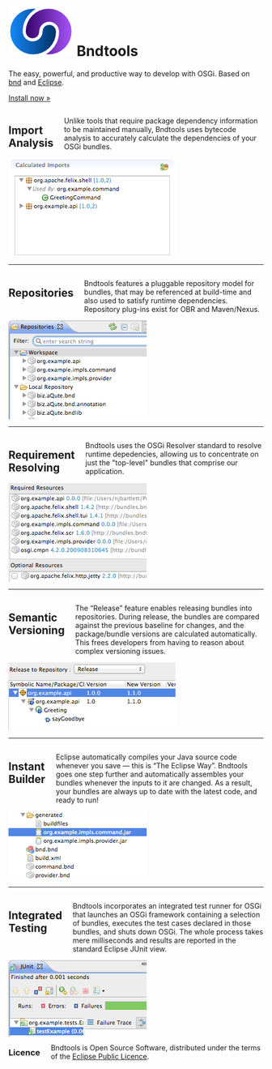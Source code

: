 ---
---

<div class="hero panel radius">
    <h1><img src="images/swirl-128.png" alt="Logo" class="logo"> Bndtools</h1>
    <p>The easy, powerful, and productive way to develop with OSGi. Based on <a href="https://bnd.bndtools.org">bnd</a> and <a href="www.eclipse.org">Eclipse</a>.</p>
    <p><a class="button small" href="installation.html">Install now &raquo;</a></p>
</div>


<div class="row">
    <div class="large-7 medium-6 small-6 columns">
        <h2>Import Analysis</h2>
        <p>Unlike tools that require package dependency information to be maintained manually, Bndtools uses bytecode analysis to accurately calculate the dependencies of your OSGi bundles.</p>
    </div>
    <div class="large-5 medium-6 small-6 columns">
        <img src="/images/about01.png"/>
    </div>
</div>
<hr/>

<div class="row">
    <div class="large-7 medium-6 small-6 columns">
        <h2>Repositories</h2>
        <p>Bndtools features a pluggable repository model for bundles, that may be referenced at build-time and also used to satisfy runtime dependencies. Repository plug-ins exist for OBR and Maven/Nexus.</p>
    </div>
    <div class="large-5 medium-6 small-6 columns">
        <img src="/images/about02.png" align="right"/>
    </div>
</div>
<hr/>

<div class="row">
    <div class="large-7 medium-6 small-6 columns">
        <h2>Requirement Resolving</h2>
        <p>Bndtools uses the OSGi Resolver standard to resolve runtime depedencies, allowing us to concentrate on just the "top-level" bundles that comprise our application.</p>
    </div>
    <div class="large-5 medium-6 small-6 columns">
        <img src="/images/about03.png" align="right"/>
    </div>
</div>
<hr/>

<div class="row">
    <div class="large-7 medium-6 small-6 columns">
        <h2>Semantic Versioning</h2>
        <p>The &ldquo;Release&rdquo; feature enables releasing bundles into repositories. During release, the bundles are compared against the previous baseline for changes, and the package/bundle versions are calculated automatically. This frees developers from having to reason about complex versioning issues.</p>
    </div>
    <div class="large-5 medium-6 small-6 columns">
        <img src="/images/about05.png" align="right"/>
    </div>
</div>
<hr/>

<div class="row">
    <div class="large-7 medium-6 small-6 columns">
        <h2>Instant Builder</h2>
        <p>Eclipse automatically compiles your Java source code whenever you save &mdash; this is &ldquo;The Eclipse Way&rdquo;. Bndtools goes one step further and automatically assembles your bundles whenever the inputs to it are changed. As a result, your bundles are always up to date with the latest code, and ready to run!</p>
    </div>
    <div class="large-5 medium-6 small-6 columns">
        <img src="/images/about04.png" align="right"/>
    </div>
</div>
<hr/>

<div class="row">
    <div class="large-7 medium-6 small-6 columns">
        <h2>Integrated Testing</h2>
        <p>Bndtools incorporates an integrated test runner for OSGi that launches an OSGi framework containing a selection of bundles, executes the test cases declared in those bundles, and shuts down OSGi. The whole process takes mere milliseconds and results are reported in the standard Eclipse JUnit view.</p>
    </div>
    <div class="large-5 medium-6 small-6 columns">
        <img src="/images/about06.png" align="right"/>
    </div>
</div>

<div class="row panel">
    <div class="large-12 medium-12 small-12 columns">
        <h3>Licence</h3>
        <p>Bndtools is Open Source Software, distributed under the terms of the <a class="external" href="http://www.eclipse.org/legal/epl-v10.html">Eclipse Public Licence</a>.</p>
    </div>
</div>
